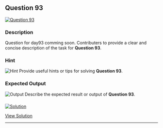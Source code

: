 


## Question 93
<a href="https://github.com/alishgosai/Python-Exercise-and-Solutions/blob/master/questions/Question93.md" target="_blank">
  <img src="https://img.shields.io/badge/Question-93-purple?style=for-the-badge&logoSize=60" alt="Question 93">
</a>

### **Description**
Question for day93 comming soon.
Contributers to provide a clear and concise description of the task for **Question 93**.

### **Hint**
![Hint](https://img.shields.io/badge/Hint:-blue)
Provide useful hints or tips for solving **Question 93**.

### **Expected Output**
![Output](https://img.shields.io/badge/Output:-blue)
Describe the expected result or output of **Question 93**.

### <a href="https://github.com/alishgosai/Python-Exercise-and-Solutions/blob/master/solutions/Solution93.js" target="_blank">
  <img src="https://img.shields.io/badge/Solution-1f8e00?style=for-the-badge&logo=solution&logoColor=white" alt="Solution">
</a>

<a href="https://github.com/alishgosai/Python-Exercise-and-Solutions/blob/master/solutions/Solution93.js" target="_blank">View Solution</a>

---

